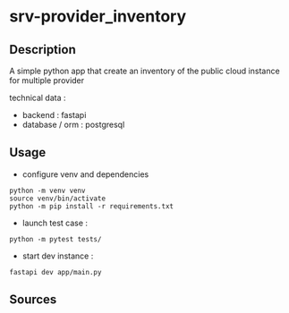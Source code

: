 # srv-provider_inventory

## Description

A simple python app that create an inventory of the public cloud instance for multiple provider

technical data :
- backend : fastapi
- database / orm : postgresql


## Usage

- configure venv and dependencies
```
python -m venv venv
source venv/bin/activate
python -m pip install -r requirements.txt
```

- launch test case :
```
python -m pytest tests/
```

- start dev instance :
```
fastapi dev app/main.py
```


## Sources
